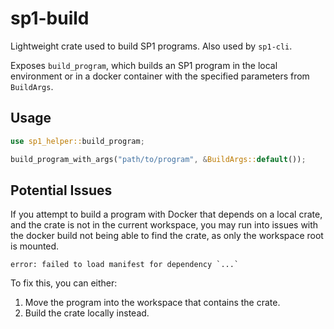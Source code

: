 # sp1-build
Lightweight crate used to build SP1 programs. Also used by `sp1-cli`.

Exposes `build_program`, which builds an SP1 program in the local environment or in a docker container with the specified parameters from `BuildArgs`.

## Usage

```rust
use sp1_helper::build_program;

build_program_with_args("path/to/program", &BuildArgs::default());
```

## Potential Issues

If you attempt to build a program with Docker that depends on a local crate, and the crate is not in
the current workspace, you may run into issues with the docker build not being able to find the crate, as only the workspace root is mounted.

```
error: failed to load manifest for dependency `...`
```

To fix this, you can either:
1. Move the program into the workspace that contains the crate.
2. Build the crate locally instead.
